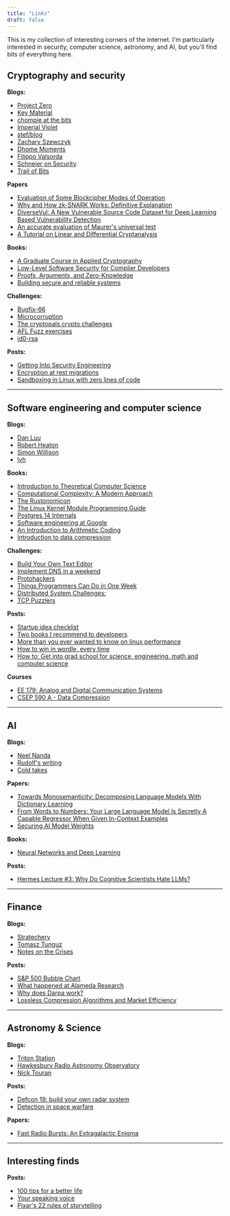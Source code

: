 ```yaml
---
title: "Links"
draft: false
---
```


This is my collection of interesting corners of the internet. I'm particularly interested in security, computer science, astronomy, and AI, but you'll find bits of everything here.

## Cryptography and security

**Blogs:**
  - [Project Zero](https://googleprojectzero.blogspot.com)
  - [Key Material](https://keymaterial.net/)
  - [chompie at the bits](https://chomp.ie/Home)
  - [Imperial Violet](https://www.imperialviolet.org)
  - [stef/blog](https://ctrlc.hu/~stef/blog/)
  - [Zachary Szewczyk](https://zacs.site/index.html)
  - [Dhome Moments](https://soatok.blog/)
  - [Filippo Valsorda](https://filippo.io/)
  - [Schneier on Security](https://www.schneier.com/)
  - [Trail of Bits](https://blog.trailofbits.com/)

**Papers**
  - [Evaluation of Some Blockcipher Modes of Operation](https://web.cs.ucdavis.edu/~rogaway/papers/modes.pdf)
  - [Why and How zk-SNARK Works: Definitive Explanation](https://arxiv.org/pdf/1906.07221)
  - [DiverseVul: A New Vulnerable Source Code Dataset for Deep Learning Based Vulnerability Detection](https://surrealyz.github.io/files/pubs/raid23-diversevul.pdf)
  - [An accurate evaluation of Maurer's universal test](http://www.crypto-uni.lu/jscoron/publications/universal.pdf)
  - [A Tutorial on Linear and Differential Cryptanalysis](http://www.cs.bc.edu/~straubin/crypto2017/heys.pdf)

**Books:**
  - [A Graduate Course in Applied Cryptography](https://toc.cryptobook.us/book.pdf)
  - [Low-Level Software Security for Compiler Developers](https://llsoftsec.github.io/llsoftsecbook/)
  - [Proofs, Arguments, and Zero-Knowledge](https://people.cs.georgetown.edu/jthaler/ProofsArgsAndZK.pdf)
  - [Building secure and reliable systems](https://google.github.io/building-secure-and-reliable-systems/raw/toc.html)

**Challenges:**
  - [Bugfix-66](https://bugfix-66.com/)
  - [Microcorruption](https://microcorruption.com/)
  - [The cryptopals crypto challenges](https://cryptopals.com/)
  - [AFL Fuzz exercises](https://github.com/mykter/afl-training)
  - [id0-rsa](https://id0-rsa.pub/)

**Posts:**
  - [Getting Into Security Engineering](https://noncombatant.org/2016/06/20/get-into-security-engineering/)
  - [Encryption at rest migrations](https://cendyne.dev/topics/encryption-at-rest-migrations.html)
  - [Sandboxing in Linux with zero lines of code](https://blog.cloudflare.com/sandboxing-in-linux-with-zero-lines-of-code/)

---

## Software engineering and computer science

**Blogs:**
  - [Dan Luu](https://danluu.com/)
  - [Robert Heaton](https://robertheaton.com)
  - [Simon Willison](https://simonwillison.net/)
  - [lvh](https://www.lvh.io/)

**Books:**
  - [Introduction to Theoretical Computer Science](https://introtcs.org/public/)
  - [Computational Complexity: A Modern Approach](https://theory.cs.princeton.edu/complexity/book.pdf)
  - [The Rustonomicon](https://doc.rust-lang.org/nomicon/)
  - [The Linux Kernel Module Programming Guide](https://sysprog21.github.io/lkmpg/)
  - [Postgres 14 Internals](https://edu.postgrespro.com/postgresql_internals-14_parts1-2_en.pdf)
  - [Software engineering at Google](https://abseil.io/resources/swe-book/html/toc.html)
  - [An Introduction to Arithmetic Coding](https://www.cs.cmu.edu/~aarti/Class/10704/Intro_Arith_coding.pdf)
  - [Introduction to data compression](http://rahilshaikh.weebly.com/uploads/1/1/6/3/11635894/data_compression.pdf)

**Challenges:**
  - [Build Your Own Text Editor](https://viewsourcecode.org/snaptoken/kilo/)
  - [Implement DNS in a weekend](https://implement-dns.wizardzines.com/)
  - [Protohackers](https://protohackers.com/)
  - [Things Programmers Can Do in One Week](https://build-your-own.org/blog/20231108_1week)
  - [Distributed System Challenges:](https://fly.io/dist-sys/)
  - [TCP Puzzlers](https://www.tritondatacenter.com/blog/tcp-puzzlers)

**Posts:**
  - [Startup idea checklist](https://www.defmacro.org/2019/03/26/startup-checklist.html)
  - [Two books I recommend to developers](https://notes.eatonphil.com/books-developers-should-read.html)
  - [More than you ever wanted to know on linux performance](https://www.brendangregg.com/linuxperf.html)
  - [How to win in wordle, every time](https://github.com/norvig/pytudes/blob/main/ipynb/Wordle.ipynb)
  - [How to: Get into grad school for science, engineering, math and computer science](https://matt.might.net/articles/how-to-apply-and-get-in-to-graduate-school-in-science-mathematics-engineering-or-computer-science/)

**Courses**
  - [EE 179: Analog and Digital Communication Systems](https://web.stanford.edu/class/ee179/index.html)
  - [CSEP 590 A - Data Compression](https://courses.cs.washington.edu/courses/csep590a/07au/)

---

## AI

**Blogs:**
  - [Neel Nanda](https://www.neelnanda.io/)
  - [Rudolf's writing](https://rudolf.website/)
  - [Cold takes](https://www.cold-takes.com)

**Papers:**
  - [Towards Monosemanticity: Decomposing Language Models With Dictionary Learning](https://transformer-circuits.pub/2023/monosemantic-features/index.html)
  - [From Words to Numbers: Your Large Language Model Is Secretly A Capable Regressor When Given In-Context Examples](https://arxiv.org/pdf/2404.07544)
  - [Securing AI Model Weights](https://www.rand.org/pubs/research_reports/RRA2849-1.html)

**Books:**
  - [Neural Networks and Deep Learning](http://neuralnetworksanddeeplearning.com/)

**Posts:**
  - [Hermes Lecture #3: Why Do Cognitive Scientists Hate LLMs?](https://minihf.com/posts/2023-10-16-hermes-lecture-3-why-do-cognitive-scientists-hate-llms/)

---

## Finance

**Blogs:**
  - [Stratechery](https://stratechery.com)
  - [Tomasz Tunguz](https://tomtunguz.com/)
  - [Notes on the Crises](https://www.crisesnotes.com/)

**Posts:**
  - [S&P 500 Bubble Chart](https://www.chartfleau.com/spy)
  - [What happened at Alameda Research](https://milkyeggs.com/crypto/what-happened-at-alameda-research/)
  - [Why does Darpa work?](https://blog.benjaminreinhardt.com/wddw)
  - [Lossless Compression Algorithms and Market Efficiency](http://www.turingfinance.com/lossless-compression-algorithms-and-market-efficiency/)

---

## Astronomy & Science

**Blogs:**
  - [Triton Station](https://tritonstation.com/)
  - [Hawkesbury Radio Astronomy Observatory](https://sites.google.com/view/hawkrao/home?authuser=0)
  - [Nick Touran](https://partofthething.com/)

**Posts:**
  - [Defcon 19: build your own radar system](http://dangerousprototypes.com/blog/2011/11/14/defcon-19-build-your-own-radar-system/)
  - [Detection in space warfare](https://projectrho.com/public_html/rocket/spacewardetect.php)

**Papers:**
  - [Fast Radio Bursts: An Extragalactic Enigma](https://hosting.astro.cornell.edu/~shami/psrintro/papers/CC19.frb-review-araa.pdf)

---

## Interesting finds

**Posts:**
  - [100 tips for a better life](https://ideopunk.com/blog/tipsforabetterlife)
  - [Your speaking voice](https://toastmasterscdn.azureedge.net/medias/files/department-documents/education-documents/199-your-speaking-voice.pdf)
  - [Pixar's 22 rules of storytelling](https://www.aerogrammestudio.com/2013/03/07/pixars-22-rules-of-storytelling/)
